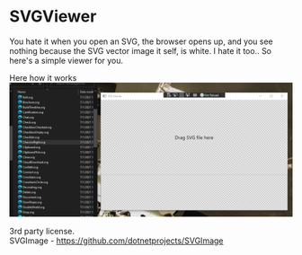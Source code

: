 # SVGViewer
You hate it when you open an SVG, the browser opens up, and you see nothing because the SVG vector image it self, is white. I hate it too.. So here's a simple viewer for you.
  
Here how it works
![](https://raw.githubusercontent.com/jaysonragasa/SVGViewer/main/GIF_07-03-2021-06-32-39.gif)

3rd party license.  
SVGImage - https://github.com/dotnetprojects/SVGImage
